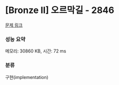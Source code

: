 # [Bronze II] 오르막길 - 2846 

[문제 링크](https://www.acmicpc.net/problem/2846) 

### 성능 요약

메모리: 30860 KB, 시간: 72 ms

### 분류

구현(implementation)


